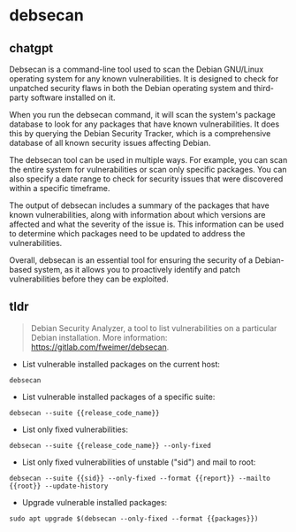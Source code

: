 # debsecan 
## chatgpt 
Debsecan is a command-line tool used to scan the Debian GNU/Linux operating system for any known vulnerabilities. It is designed to check for unpatched security flaws in both the Debian operating system and third-party software installed on it.

When you run the debsecan command, it will scan the system's package database to look for any packages that have known vulnerabilities. It does this by querying the Debian Security Tracker, which is a comprehensive database of all known security issues affecting Debian.

The debsecan tool can be used in multiple ways. For example, you can scan the entire system for vulnerabilities or scan only specific packages. You can also specify a date range to check for security issues that were discovered within a specific timeframe.

The output of debsecan includes a summary of the packages that have known vulnerabilities, along with information about which versions are affected and what the severity of the issue is. This information can be used to determine which packages need to be updated to address the vulnerabilities.

Overall, debsecan is an essential tool for ensuring the security of a Debian-based system, as it allows you to proactively identify and patch vulnerabilities before they can be exploited. 

## tldr 
 
> Debian Security Analyzer, a tool to list vulnerabilities on a particular Debian installation.
> More information: <https://gitlab.com/fweimer/debsecan>.

- List vulnerable installed packages on the current host:

`debsecan`

- List vulnerable installed packages of a specific suite:

`debsecan --suite {{release_code_name}}`

- List only fixed vulnerabilities:

`debsecan --suite {{release_code_name}} --only-fixed`

- List only fixed vulnerabilities of unstable ("sid") and mail to root:

`debsecan --suite {{sid}} --only-fixed --format {{report}} --mailto {{root}} --update-history`

- Upgrade vulnerable installed packages:

`sudo apt upgrade $(debsecan --only-fixed --format {{packages}})`
